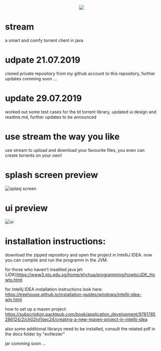 <p align="center"> 
<img src="https://i.ibb.co/28NTH0B/logo.png">
</p>

# stream
 a smart and comfy torrent client in java
 
# udpate 21.07.2019
 cloned private repository from my github account to this repository, further updates comming soon ...

# update 29.07.2019
 worked out some test cases for the bt torrent library, updated ui design and readme.md, 
 further updates to be announced
 
# use stream the way you like
 use stream to upload and download your favourite files, 
 you even can create torrents on your own!

# splash screen preview
 ![splasj screen](https://i.ibb.co/G0877sL/Whats-App-Image-2019-07-29-at-01-07-26.jpg)

# ui preview
 ![ui](https://i.ibb.co/ZHqmm01/MainPage.png)

# installation instructions:
 download the zipped repository and open the project in
 IntelliJ IDEA. now you can compile and run the programm
 in the JVM.
 
 for those who haven't insatlled java jet:
 (JDK)https://www3.ntu.edu.sg/home/ehchua/programming/howto/JDK_Howto.html
 
 for Intellij IDEA installation instructions look here:
 https://treehouse.github.io/installation-guides/windows/intellij-idea-win.html
 
 how to set up a maven project:
 https://subscription.packtpub.com/book/application_development/9781785286124/2/ch02lvl1sec24/creating-a-new-maven-project-in-intellij-idea
 
 also some additional librarys need to be installed, consult the related pdf in the docs folder by "eviltester"
 
 jar comming soon ...
